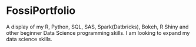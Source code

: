 # FossiPortfolio
A display of my R, Python, SQL, SAS, Spark(Datbricks), Bokeh, R Shiny and other beginner Data Science programming skills. I am looking to expand my data science skills. 
